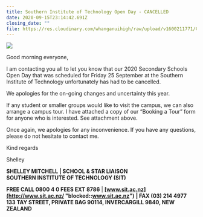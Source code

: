 ```yaml
---
title: Southern Institute of Technology Open Day - CANCELLED
date: 2020-09-15T23:14:42.691Z
closing_date: ""
file: https://res.cloudinary.com/whanganuihigh/raw/upload/v1600211771/Careers%20and%20Vocational/16.09.2020_-_SIT_Booking_a_Tour_Form.docx
---
```

![](https://res.cloudinary.com/whanganuihigh/image/upload/v1600211896/Careers%20and%20Vocational/Logos/SIT_logo.jpg)

Good morning everyone,

I am contacting you all to let you know that our 2020 Secondary Schools Open Day that was scheduled for Friday 25 September at the Southern Institute of Technology unfortunately has had to be cancelled.

We apologies for the on-going changes and uncertainty this year.

If any student or smaller groups would like to visit the campus, we can also arrange a campus tour. I have attached a copy of our “Booking a Tour” form for anyone who is interested. See attachment above.

Once again, we apologies for any inconvenience. If you have any questions, please do not hesitate to contact me.

Kind regards

Shelley

**SHELLEY MITCHELL | SCHOOL & STAR LIAISON\
SOUTHERN INSTITUTE OF TECHNOLOGY (SIT)**

**FREE CALL 0800 4 0 FEES EXT 8786** | **[www.sit.ac.nz](http://www.sit.ac.nz/ "blocked::www.sit.ac.nz")** **\| FAX (03) 214 4977\
133 TAY STREET, PRIVATE BAG 90114, INVERCARGILL 9840, NEW ZEALAND**